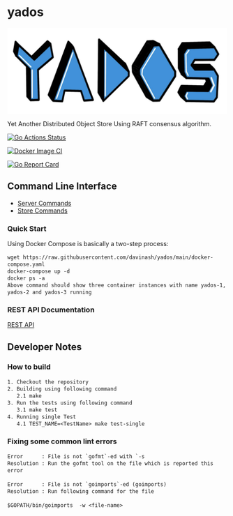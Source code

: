 # yados
<img src="https://github.com/davinash/yados/blob/main/logo.jpg" align="center"/>

Yet Another Distributed Object Store Using RAFT consensus algorithm.

[![Go Actions Status](https://github.com/davinash/yados/workflows/Go/badge.svg)](https://github.com/davinash/yados/actions)

[![Docker Image CI](https://github.com/davinash/yados/actions/workflows/docker-image.yml/badge.svg?branch=main)](https://github.com/davinash/yados/actions/workflows/docker-image.yml)

[![Go Report Card](https://goreportcard.com/badge/github.com/davinash/yados)](https://goreportcard.com/report/github.com/davinash/yados)

## Command Line Interface
* [Server Commands](doc/server.md)
* [Store Commands](doc/store.md)

### Quick Start
Using Docker Compose is basically a two-step process:

```shell
wget https://raw.githubusercontent.com/davinash/yados/main/docker-compose.yaml
docker-compose up -d
docker ps -a 
Above command should show three container instances with name yados-1, yados-2 and yados-3 running
```

### REST API Documentation
[REST API](https://davinash.github.io/yados/index.html#/)

## Developer Notes
### How to build
```shell
1. Checkout the repository
2. Building using following command
   2.1 make
3. Run the tests using following command
   3.1 make test
4. Running single Test 
   4.1 TEST_NAME=<TestName> make test-single
```

### Fixing some common lint errors
```shell
Error      : File is not `gofmt`-ed with `-s
Resolution : Run the gofmt tool on the file which is reported this error

Error      : File is not `goimports`-ed (goimports)
Resolution : Run following command for the file

$GOPATH/bin/goimports  -w <file-name> 
```
